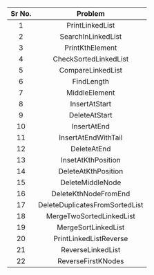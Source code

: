 | Sr No. | Problem | 
| :-------------: | :-------------: | 
| 1 | PrintLinkedList |
| 2 | SearchInLinkedList |
| 3 | PrintKthElement |
| 4 | CheckSortedLinkedList |
| 5 | CompareLinkedList |
| 6 | FindLength|
| 7 | MiddleElement |
| 8 | InsertAtStart |
| 9 | DeleteAtStart |
| 10 | InsertAtEnd |
| 11 | InsertAtEndWithTail |
| 12 | DeleteAtEnd |
| 13 | InsetAtKthPosition |
| 14 | DeleteAtKthPosition |
| 15 | DeleteMiddleNode |
| 16 | DeleteKthNodeFromEnd |
| 17 | DeleteDuplicatesFromSortedList |
| 18 | MergeTwoSortedLinkedList |
| 19 | MergeSortLinkedList |
| 20 | PrintLinkedListReverse |
| 21 | ReverseLinkedList |
| 22 | ReverseFirstKNodes |

